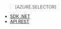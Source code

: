 ﻿> [AZURE.SELECTOR]
- [SDK .NET](/documentation/articles/media-services-dotnet-get-started/)
- [API REST](/documentation/articles/media-services-rest-get-started/)

<!--HONumber=47-->
